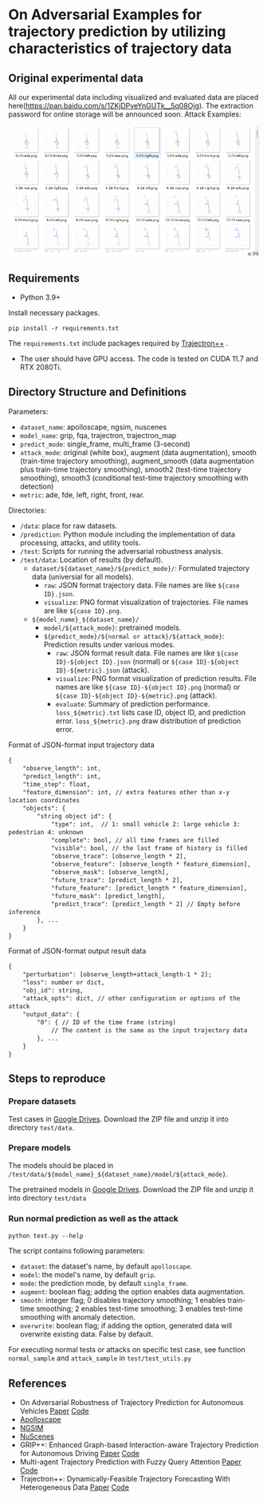 # On Adversarial Examples for trajectory prediction by utilizing characteristics of trajectory data

## Original experimental data

All our experimental data including visualized and evaluated data are placed here(https://pan.baidu.com/s/1ZKjDPveYnGUTk__5q08Ojg). The extraction password for online storage will be announced soon.
Attack Examples:

<img src="image-20240728160242639.png" alt="image-20240728160242639" style="zoom:80%;" />

## Requirements

* Python 3.9+

Install necessary packages.

```
pip install -r requirements.txt
```

The `requirements.txt` include packages required by [Trajectron++](https://github.com/StanfordASL/Trajectron-plus-plus) .

* The user should have GPU access. The code is tested on CUDA 11.7 and RTX 2080Ti.

## Directory Structure and Definitions

Parameters:
- `dataset_name`: apolloscape, ngsim, nuscenes
- `model_name`: grip, fqa, trajectron, trajectron_map
- `predict_mode`: single_frame, multi_frame (3-second)
- `attack_mode`: original (white box), augment (data augmentation), smooth (train-time trajectory smoothing), augment_smooth (data augmentation plus train-time trajectory smoothing), smooth2 (test-time trajectory smoothing), smooth3 (conditional test-time trajectory smoothing with detection)
- `metric`: ade, fde, left, right, front, rear.

Directories:
- `/data`: place for raw datasets.
- `/prediction`: Python module including the implementation of data processing, attacks, and utility tools.
- `/test`: Scripts for running the adversarial robustness analysis.
- `/test/data`: Location of results (by default).
    - `dataset/${dataset_name}/${predict_mode}/`: Formulated trajectory data (universial for all models).
        - `raw`: JSON format trajectory data. File names are like `${case ID}.json`.
        - `visualize`: PNG format visualization of trajectories. File names are like `${case ID}.png`.
    - `${model_name}_${dataset_name}/`
        - `model/${attack_mode}`: pretrained models.
        - `${predict_mode}/${normal or attack}/${attack_mode}`: Prediction results under various modes.
            - `raw`: JSON format result data. File names are like `${case ID}-${object ID}.json` (normal) or `${case ID}-${object ID}-${metric}.json` (attack).
            - `visualize`: PNG format visualization of prediction results. File names are like `${case ID}-${object ID}.png` (normal) or `${case ID}-${object ID}-${metric}.png` (attack).
            - `evaluate`: Summary of prediction performance. `loss_${metric}.txt` lists case ID, object ID, and prediction error. `loss_${metric}.png` draw distribution of prediction error.

Format of JSON-format input trajectory data
```
{
    "observe_length": int,
    "predict_length": int,
    "time_step": float,
    "feature_dimension": int, // extra features other than x-y location coordinates
    "objects": {
        "string object id": {
            "type": int,  // 1: small vehicle 2: large vehicle 3: pedestrian 4: unknown
            "complete": bool, // all time frames are filled
            "visible": bool, // the last frame of history is filled
            "observe_trace": [observe_length * 2],
            "observe_feature": [observe_length * feature_dimension],
            "observe_mask": [observe_length],
            "future_trace": [predict_length * 2],
            "future_feature": [predict_length * feature_dimension],
            "future_mask": [predict_length],
            "predict_trace": [predict_length * 2] // Empty before inference
        }, ...
    }
}
```

Format of JSON-format output result data
```
{
    "perturbation": [observe_length+attack_length-1 * 2];
    "loss": number or dict,
    "obj_id": string,
    "attack_opts": dict, // other configuration or options of the attack
    "output_data": {
        "0": { // ID of the time frame (string)
            // The content is the same as the input trajectory data
        }, ...
    }
}
```

## Steps to reproduce

### Prepare datasets

Test cases in [Google Drives](https://drive.google.com/file/d/1WxFotCnTC6oSqFTtc7PAkBHM6CNrTZJ4/view?usp=sharing). Download the ZIP file and unzip it into directory `test/data`. 

### Prepare models

The models should be placed in `/test/data/${model_name}_${dataset_name}/model/${attack_mode}`.

The pretrained models in [Google Drives](https://drive.google.com/file/d/18240VaDBKSwa5TzZjCnU99EVqEXv9uiG/view?usp=sharing). Download the ZIP file and unzip it into directory `test/data`


### Run normal prediction as well as the attack

```
python test.py --help
```

The script contains following parameters:

* `dataset`: the dataset's name, by default `apolloscape`.
* `model`: the model's name, by default `grip`.
* `mode`: the prediction mode, by default `single_frame`.
* `augment`: boolean flag; adding the option enables data augmentation.
* `smooth`: integer flag; 0 disables trajectory smoothing; 1 enables train-time smoothing; 2 enables test-time smoothing; 3 enables test-time smoothing with anomaly detection.
* `overwrite`: boolean flag; if adding the option, generated data will overwrite existing data. False by default.

For executing normal tests or attacks on specific test case, see function `normal_sample` and `attack_sample` in `test/test_utils.py`

## References

* On Adversarial Robustness of Trajectory Prediction for Autonomous Vehicles [Paper](https://openaccess.thecvf.com/content/CVPR2022/papers/Zhang_On_Adversarial_Robustness_of_Trajectory_Prediction_for_Autonomous_Vehicles_CVPR_2022_paper.pdf) [Code](https://github.com/zqzqz/AdvTrajectoryPrediction)
* [Apolloscape](http://apolloscape.auto/)
* [NGSIM](https://ops.fhwa.dot.gov/trafficanalysistools/ngsim.htm)
* [NuScenes](https://www.nuscenes.org/)
* GRIP++: Enhanced Graph-based Interaction-aware Trajectory Prediction for Autonomous Driving [Paper](https://arxiv.org/abs/1907.07792) [Code](https://github.com/xincoder/GRIP)
* Multi-agent Trajectory Prediction with Fuzzy Query Attention [Paper](https://proceedings.neurips.cc/paper/2020/hash/fe87435d12ef7642af67d9bc82a8b3cd-Abstract.html) [Code](https://github.com/nitinkamra1992/FQA)
* Trajectron++: Dynamically-Feasible Trajectory Forecasting With Heterogeneous Data [Paper](https://link.springer.com/chapter/10.1007/978-3-030-58523-5_40) [Code](https://github.com/StanfordASL/Trajectron-plus-plus)
